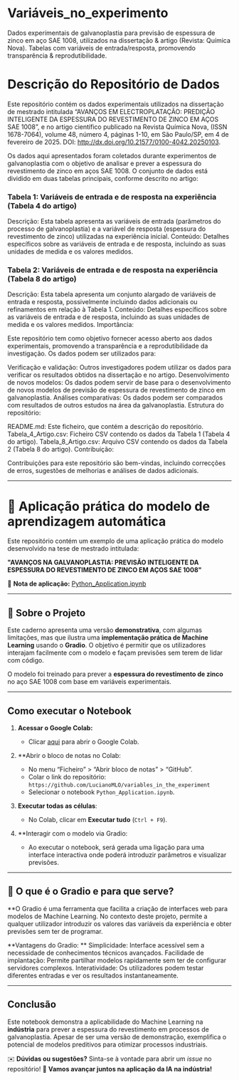 # Variáveis_no_experimento
Dados experimentais de galvanoplastia para previsão de espessura de zinco em aço SAE 1008, utilizados na dissertação &amp; artigo (Revista: Química Nova). Tabelas com variáveis de entrada/resposta, promovendo transparência &amp; reprodutibilidade.

# Descrição do Repositório de Dados

Este repositório contém os dados experimentais utilizados na dissertação de mestrado intitulada “AVANÇOS EM ELECTROPLATAÇÃO: PREDIÇÃO INTELIGENTE DA ESPESSURA DO REVESTIMENTO DE ZINCO EM AÇOS SAE 1008”, e no artigo científico publicado na Revista Química Nova, (ISSN 1678-7064), volume 48, número 4, páginas 1-10, em São Paulo/SP, em 4 de fevereiro de 2025. DOI: http://dx.doi.org/10.21577/0100-4042.20250103.

Os dados aqui apresentados foram coletados durante experimentos de galvanoplastia com o objetivo de analisar e prever a espessura do revestimento de zinco em aços SAE 1008. O conjunto de dados está dividido em duas tabelas principais, conforme descrito no artigo:

### Tabela 1: Variáveis de entrada e de resposta na experiência (Tabela 4 do artigo)

Descrição: Esta tabela apresenta as variáveis de entrada (parâmetros do processo de galvanoplastia) e a variável de resposta (espessura do revestimento de zinco) utilizadas na experiência inicial.
Conteúdo: Detalhes específicos sobre as variáveis de entrada e de resposta, incluindo as suas unidades de medida e os valores medidos.

### Tabela 2: Variáveis de entrada e de resposta na experiência (Tabela 8 do artigo)

Descrição: Esta tabela apresenta um conjunto alargado de variáveis de entrada e resposta, possivelmente incluindo dados adicionais ou refinamentos em relação à Tabela 1.
Conteúdo: Detalhes específicos sobre as variáveis de entrada e de resposta, incluindo as suas unidades de medida e os valores medidos.
Importância:

Este repositório tem como objetivo fornecer acesso aberto aos dados experimentais, promovendo a transparência e a reprodutibilidade da investigação. Os dados podem ser utilizados para:

Verificação e validação: Outros investigadores podem utilizar os dados para verificar os resultados obtidos na dissertação e no artigo.
Desenvolvimento de novos modelos: Os dados podem servir de base para o desenvolvimento de novos modelos de previsão de espessura de revestimento de zinco em galvanoplastia.
Análises comparativas: Os dados podem ser comparados com resultados de outros estudos na área da galvanoplastia.
Estrutura do repositório:

README.md: Este ficheiro, que contém a descrição do repositório.
Tabela_4_Artigo.csv: Ficheiro CSV contendo os dados da Tabela 1 (Tabela 4 do artigo).
Tabela_8_Artigo.csv: Arquivo CSV contendo os dados da Tabela 2 (Tabela 8 do artigo).
Contribuição:

Contribuições para este repositório são bem-vindas, incluindo correcções de erros, sugestões de melhorias e análises de dados adicionais.

---

# 📌 Aplicação prática do modelo de aprendizagem automática

Este repositório contém um exemplo de uma aplicação prática do modelo desenvolvido na tese de mestrado intitulada:

**"AVANÇOS NA GALVANOPLASTIA: PREVISÃO INTELIGENTE DA ESPESSURA DO REVESTIMENTO DE ZINCO EM AÇOS SAE 1008"**


📌 **Nota de aplicação:** [Python_Application.ipynb](https://github.com/LucianoMLO/variables_in_the_experiment/blob/main/Python_Aplication.ipynb)

---

## 📌 Sobre o Projeto

Este caderno apresenta uma versão **demonstrativa**, com algumas limitações, mas que ilustra uma **implementação prática de Machine Learning** usando o **Gradio**. O objetivo é permitir que os utilizadores interajam facilmente com o modelo e façam previsões sem terem de lidar com código.

O modelo foi treinado para prever a **espessura do revestimento de zinco** no aço SAE 1008 com base em variáveis experimentais.

---

## Como executar o Notebook

1. **Acessar o Google Colab:**
   - Clicar [aqui](https://colab.research.google.com/) para abrir o Google Colab.

2. **Abrir o bloco de notas no Colab:
   - No menu “Ficheiro” > “Abrir bloco de notas” > “GitHub”.
   - Colar o link do repositório: `https://github.com/LucianoMLO/variables_in_the_experiment`
   - Selecionar o notebook `Python_Application.ipynb`.

3. **Executar todas as células**:
   - No Colab, clicar em **Executar tudo** (`Ctrl + F9`).

4. **Interagir com o modelo via Gradio:
   - Ao executar o notebook, será gerada uma ligação para uma interface interactiva onde poderá introduzir parâmetros e visualizar previsões.

---

## 🔹 O que é o Gradio e para que serve?

**O Gradio é uma ferramenta que facilita a criação de interfaces web para modelos de Machine Learning. No contexto deste projeto, permite a qualquer utilizador introduzir os valores das variáveis da experiência e obter previsões sem ter de programar.

**Vantagens do Gradio: **
Simplicidade: Interface acessível sem a necessidade de conhecimentos técnicos avançados.
Facilidade de implantação: Permite partilhar modelos rapidamente sem ter de configurar servidores complexos.
Interatividade: Os utilizadores podem testar diferentes entradas e ver os resultados instantaneamente.

---

## Conclusão

Este notebook demonstra a aplicabilidade do Machine Learning na **indústria** para prever a espessura do revestimento em processos de galvanoplastia. Apesar de ser uma versão de demonstração, exemplifica o potencial de modelos preditivos para otimizar processos industriais.

✉️ **Dúvidas ou sugestões?** Sinta-se à vontade para abrir um *issue* no repositório!
🚀 **Vamos avançar juntos na aplicação da IA na indústria!**
